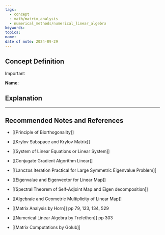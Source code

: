 ```yaml
---
tags:
  - concept
  - math/matrix_analysis
  - numerical_methods/numerical_linear_algebra
keywords: 
topics: 
name: 
date of note: 2024-09-29
---
```


## Concept Definition

>[!important]
>**Name**: 



## Explanation





-----------
##  Recommended Notes and References


- [[Principle of Biorthogonality]]
- [[Krylov Subspace and Krylov Matrix]]
- [[System of Linear Equations or Linear System]]

- [[Conjugate Gradient Algorithm Linear]]
- [[Lanczos Iteration Practical for Large Symmetric Eigenvalue Problem]]

- [[Eigenvalue and Eigenvector for Linear Map]]
- [[Spectral Theorem of Self-Adjoint Map and Eigen decomposition]]
- [[Algebraic and Geometric Multiplicity of Linear Map]]


- [[Matrix Analysis by Horn]] pp 79, 123, 134, 529
- [[Numerical Linear Algebra by Trefethen]] pp 303
- [[Matrix Computations by Golub]]